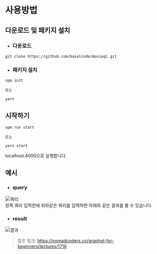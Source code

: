 사용방법
===
다운로드 및 패키지 설치
---
* ### 다운로드

```
git clone https://github.com/basalcode/movieql.git
```
* ### 패키지 설치
```
npm init

또는

yarn
```
시작하기
---
```
npm run start

또는

yarn start
```
localhost:4000으로 실행합니다.

예시
---

* ### query
<img src="./queryExample.png" alt="쿼리" /><br />
왼쪽 쿼리 입력란에 위와같은 쿼리를 입력하면 아래와 같은 결과를 볼 수 있습니다.


* ### result
<img src="./resultExample.png" alt="결과" /><br />

> 참조 링크: https://nomadcoders.co/graphql-for-beginners/lectures/1718